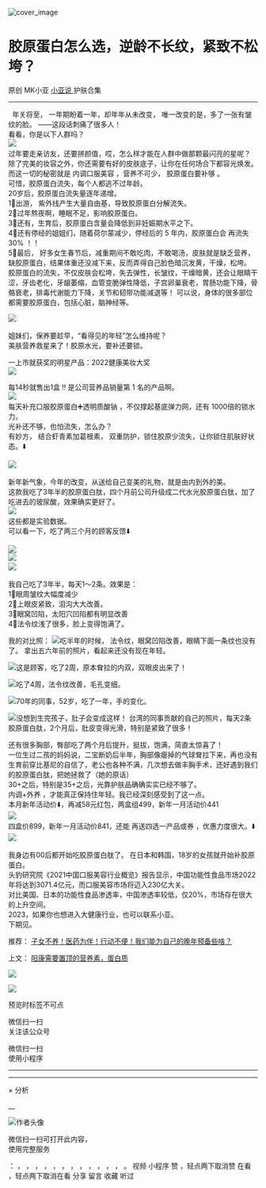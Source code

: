![cover_image](http://mmbiz.qpic.cn/mmbiz_jpg/A8SKDch4cJF1VDUA0zXG5c7OxefHZwDY1VF7YyTYicTebvibetgr2HicCbIkhbb7W1ApxIJNPHRPsA1pviaMlpOj7g/0?wx_fmt=jpeg)

#  胶原蛋白怎么选，逆龄不长纹，紧致不松垮？

原创  MK小亚  [ 小亚说 ](https://mp.weixin.qq.com/mp/appmsgalbum?__biz=MzUxNDAwNTk0MQ==&action=getalbum&album_id=4024592148363132939#wechat_redirect) 护肤合集

__ _ _ _ _

​​  ​  年关将至，  一年期盼着一年，却年年从未改变，  唯一改变的是，多了一张有皱纹的脸。  ——这段话刺痛了很多人！  
看看，你是以下人群吗？  
![](https://mmbiz.qpic.cn/mmbiz_png/A8SKDch4cJF1VDUA0zXG5c7OxefHZwDY0mibxfLxNeKj92iaB4E3KOgiaaRo35D2bZbYBcTnq8tcqvSo7BF4bTn0A/640?wx_fmt=png)
​  
过年要走亲访友，还要拼颜值，哎，怎么样才能在人群中做那颗最闪亮的星呢？  
除了完美的妆容之外，你还需要有好的皮肤底子，让你在任何场合下都容光焕发。  
而这一切的秘密就是  内调口服美容  ，营养不可少，  胶原蛋白要补够  。  
可惜，胶原蛋白流失，每个人都逃不过年龄。  
20岁后，胶原蛋白流失量逐年递增。  
1⃣️出游，  紫外线产生大量自由基，导致胶原蛋白分解流失。  
2⃣️过年熬夜啊，睡眠不足，影响胶原蛋白。  
3⃣️还有，生育后，胶原蛋白含量会降低到非妊娠期水平之下。  
4⃣️还有停经的姐姐们，随着荷尔蒙减少，停经后的  5  年内，胶原蛋白会  再流失30%  ！！  
5⃣️最后，  好多女生春节后，减重期间不敢吃肉，不敢喝汤，皮肤就是缺乏营养，缺胶原蛋白，结果体重还没减下来，反而弄得自己脸色暗沉发黄，干燥，松垮。  
胶原蛋白的流失，不仅皮肤会松垮，失去弹性，长皱纹，干燥暗黄，还会让眼睛干涩，牙齿老化，牙龈萎缩，血管变脆弹性降低，子宫卵巢衰老，胃肠功能下降，骨骼衰老，排毒代谢能力下降，关节和韧带功能减退等！
可以说，身体的很多部位都需要胶原蛋白，包括心脏，脑神经等。  
  
![](https://mmbiz.qpic.cn/mmbiz_png/A8SKDch4cJF1VDUA0zXG5c7OxefHZwDYlN4so10QibxJVNjp0eHo7L3k78Itk9dtAq8sBBlgTlM95vG16AMsntg/640?wx_fmt=png)
​  
  
  
姐妹们，保养要趁早，“看得见的年轻”怎么维持呢？  
美肤营养救星来了！胶原水光，要补还要锁。  
  
一上市就获奖的明星产品：2022健康美妆大奖  
![](https://mmbiz.qpic.cn/mmbiz_png/A8SKDch4cJF1VDUA0zXG5c7OxefHZwDYSObe51pgbZox3FhVz4YYjHLDIeTkribf5PuHuU0Bg9b8Vt73LibopW1g/640?wx_fmt=png)  
  
每14秒就售出1盒  ‼️  是公司营养品销量第  1  名的产品啊。  
![](https://mmbiz.qpic.cn/mmbiz_png/A8SKDch4cJF1VDUA0zXG5c7OxefHZwDYqVU9QRKcopaOb0Kh4QW52qQOb3ibaE65eIyBw7Zz8FyicLZPLVJD6wJg/640?wx_fmt=png)
​  ​  
每天补充口服胶原蛋白➕透明质酸钠  ，不仅撑起基底弹力网，还有  1000倍的锁水力。  
光补还不够，也怕流失，怎么办？  
有妙方，  结合虾青素加葛根素，  双重防护，锁住胶原少流失，让你锁住肌肤好状态。⬇️  
  
![](https://mmbiz.qpic.cn/mmbiz_png/A8SKDch4cJF1VDUA0zXG5c7OxefHZwDYIydyMYZdTxPiaYl4gjIrIiaFCTN7BX2qhlAoXCc2dUeZCrBySHDNDRzA/640?wx_fmt=png)
​  
  
新年新气象，今年的改变，从送给自己变美的礼物，就是由内到外的美。  
这款我吃了3年半的胶原蛋白肽，四个月前公司升级成二代水光胶原蛋白肽，加了吃进去的玻尿酸，效果确实更好了。  
![](https://mmbiz.qpic.cn/mmbiz_png/A8SKDch4cJF1VDUA0zXG5c7OxefHZwDYZle3q9Gsz7ALQz8P08ufqECQh8jeXhpicgtcWYZBnLR4uq6kGyp1LJQ/640?wx_fmt=png)
​  
这些都是实验数据。  
可以看一下，吃了两三个月的顾客反馈⬇️  
  
![](https://mmbiz.qpic.cn/mmbiz_png/A8SKDch4cJF1VDUA0zXG5c7OxefHZwDYxciahuPV9pbgoBP3PYOLNhNwbQrwFygFwZfLm0hI9BZAsOhdeibaSLgA/640?wx_fmt=png)  
![](https://mmbiz.qpic.cn/mmbiz_png/A8SKDch4cJF1VDUA0zXG5c7OxefHZwDYzOuq9QF6tV4WSxqL5ibmR14fMF4LnEHwVL5lg3UJcSGvpsYibVdWPiamw/640?wx_fmt=png)
​  
![](https://mmbiz.qpic.cn/mmbiz_png/A8SKDch4cJF1VDUA0zXG5c7OxefHZwDYEROcKLjJZ7t2S1oAzibbFahrp110oY4icF9I243ebYrp83nIiawB4TsCA/640?wx_fmt=png)
​  
  
  
我自己吃了3年半，每天1～2条。效果是：  
1⃣️眼周皱纹大幅度减少  
2⃣️上眼皮紧致，泪沟大大改善。  
3⃣️眼窝凹陷，太阳穴凹陷都有明显改善  
4⃣️法令纹浅了很多，脸上变得饱满了。  
  
我的对比照：
![](https://mmbiz.qpic.cn/mmbiz_png/A8SKDch4cJF1VDUA0zXG5c7OxefHZwDYGz8uv8AWgUBn07YVH2PbZJj5laXoOKa67PkGb6HZJqQdT43FDnemuw/640?wx_fmt=png)
​  吃半年的时候，  法令纹，眼窝凹陷改善，眼睛下面一条纹也没有了。  拿出五六年前的照片，看起来还没有现在年轻。  
  
  
![](https://mmbiz.qpic.cn/mmbiz_png/A8SKDch4cJF1VDUA0zXG5c7OxefHZwDYHUEBcfKs8QxbFLtNslOjR2d2icgfQ3QvBDw9Tk5jRPOKOxCEqQn4GPg/640?wx_fmt=png)
​  这是顾客，吃了2周，原本耷拉的内双，双眼皮出来了！  
  
![](https://mmbiz.qpic.cn/mmbiz_png/A8SKDch4cJF1VDUA0zXG5c7OxefHZwDYxoq2UHO6vxNdovEps7kR8L9PfQtP5Ku2JfMaPY0ZnYn8T52pXpFg0w/640?wx_fmt=png)
​  吃了4周，法令纹改善，毛孔变细。  
  
  
![](https://mmbiz.qpic.cn/mmbiz_png/A8SKDch4cJF1VDUA0zXG5c7OxefHZwDYw0oNlSnia3IsDcnFzzs0LVkEvApuUwFibU43bic41IrZJjJGks8WG9Crg/640?wx_fmt=png)
​  70年的同事，52岁，吃了一年，手的变化。  
  
  
![](https://mmbiz.qpic.cn/mmbiz_png/A8SKDch4cJF1VDUA0zXG5c7OxefHZwDYibGT7oB6sod6lkZrV8CWqKjWbDnibrVbYV7C4aWcYtYLpdGP5FibK4RDA/640?wx_fmt=png)
​  没想到生完孩子，肚子会变成这样！  台湾的同事贡献的自己的照片，每天2条胶原蛋白肽，2个月后，肚皮变得光滑，特别是紧致了很多！  
  
还有很多胸部，臀部吃了两个月后提升，挺拔，饱满，简直太惊喜了！  
一位生过二孩的妈妈说，二宝断奶后半年，胸部像瘪掉的气球耷拉下来，再也没有生育前穿比基尼的自信了，老公也各种不满，几次想去做丰胸手术，还好遇到我们的胶原蛋白肽，把她拯救了（她的原话）  
30+之后，特别是35+之后，光靠护肤品确确实实已经不够了。  
内调+外养  ，才能真正保持住年轻。我已经深刻感受到了这一点。  
本月新年活动价⬇️，再减58元红包，两盒组499，新年一月活动价441  
![](https://mmbiz.qpic.cn/mmbiz_png/A8SKDch4cJF1VDUA0zXG5c7OxefHZwDYoQPATTHE6bxicP5cCbnWgcN1NcTja9ibMicqbytT23vkmClVRJIGicmVvg/640?wx_fmt=png)
​  
四盒价899，新年一月活动价841，还能  再送四选一产品或券  ，优惠力度很大。⬇️  
![](https://mmbiz.qpic.cn/mmbiz_png/A8SKDch4cJF1VDUA0zXG5c7OxefHZwDYYX5pJLfiawY4CPdcKtAZziao1FPyaWqnAJWtHNya9KiatGicL0HkYGKfnA/640?wx_fmt=png)
​  
  
我身边有00后都开始吃胶原蛋白肽了。  在日本和韩国，18岁的女孩就开始补胶原蛋白。  
头豹研究院《2021中国口服美容行业概览》报告显示，中国功能性食品市场2022年将达到3071.4亿元，而口服美容市场将迈入230亿大关。  
对比美国、日本的功能性食品渗透率，中国渗透率较低，仅20%，市场存在很大的上升空间。  
2023，如果你也想进入大健康行业，也可以联系小亚。  
下期见。  
  
  
  
  

推荐： [ 子女不养！医药为伴！行动不便！我们能为自己的晚年预备些啥？
](https://mp.weixin.qq.com/s?__biz=MzUxNDAwNTk0MQ==&mid=2247484752&idx=1&sn=fbb79ef2c38d86e7134391f0cd0e1afe&scene=21#wechat_redirect)

上文： [ 阳康需要置顶的营养素，蛋白质
](https://mp.weixin.qq.com/s?__biz=MzUxNDAwNTk0MQ==&mid=2247484806&idx=1&sn=1d631b597e113dfd6d9b1cf34201e69a&scene=21#wechat_redirect)

![](https://mmbiz.qpic.cn/mmbiz_gif/b96CibCt70iaZ7Bia3Wm91cEuWhERXfCYjTia9tf7aMjVBNRETSa2NpGjCV6tyNvgCLos8LBgwEgxcwaIw8zdOsG7A/640?wx_fmt=gif)

![](https://mmbiz.qpic.cn/mmbiz_jpg/A8SKDch4cJEicCnqTxiatgGquhIicZ1wJ1Dth5YOOzoYV7U4N3HmiaO0vVAzjOpBVdtF0gnL632Fc7HqiaDmgveQDEw/640?wx_fmt=jpeg)

  

  

  

  

  

  

预览时标签不可点

微信扫一扫  
关注该公众号



微信扫一扫  
使用小程序

****



****



×  分析

__

![作者头像](http://mmbiz.qpic.cn/mmbiz_png/A8SKDch4cJE0KicTMyrVCx3VLqEgic5sJ1V5QeGZTibG9GLZlSCXSj5ByXNkib5PBrZVMkI41KKxgwE1K9gfypUeRg/0?wx_fmt=png)

微信扫一扫可打开此内容，  
使用完整服务

：  ，  ，  ，  ，  ，  ，  ，  ，  ，  ，  ，  ，  。  视频  小程序  赞  ，轻点两下取消赞  在看  ，轻点两下取消在看
分享  留言  收藏  听过

